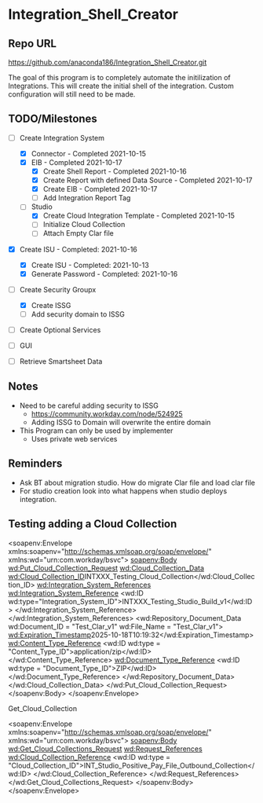 # Integration_Shell_Creator

## Repo URL
https://github.com/anaconda186/Integration_Shell_Creator.git

The goal of this program is to completely automate the initilization of Integrations. 
This will create the initial shell of the integration. 
Custom configuration will still need to be made. 

## TODO/Milestones
 - [ ] Create Integration System
    - [X] Connector - Completed 2021-10-15
    - [X] EIB - Completed 2021-10-17
       - [X] Create Shell Report - Completed 2021-10-16
       - [X] Create Report with defined Data Source - Completed 2021-10-17
       - [X] Create EIB - Completed 2021-10-17
       - [ ] Add Integration Report Tag
    - [ ] Studio
       - [X] Create Cloud Integration Template - Completed 2021-10-15
       - [ ] Initialize Cloud Collection
       - [ ] Attach Empty Clar file
 - [X] Create ISU - Completed: 2021-10-16
    - [X] Create ISU - Completed: 2021-10-13
    - [X] Generate Password - Completed: 2021-10-16
 - [ ] Create Security Groupx
    - [X] Create ISSG
    - [ ] Add security domain to ISSG
 - [ ] Create Optional Services
 - [ ] GUI
 - [ ] Retrieve Smartsheet Data


## Notes
 - Need to be careful adding security to ISSG
    * https://community.workday.com/node/524925
    * Adding ISSG to Domain will overwrite the entire domain
 - This Program can only be used by implementer
    * Uses private web services
 

## Reminders
 - Ask BT about migration studio. How do migrate Clar file and load clar file
 - For studio creation look into what happens when studio deploys integration.

## Testing adding a Cloud Collection
 <?xml version="1.0"?>
<soapenv:Envelope
    xmlns:soapenv="http://schemas.xmlsoap.org/soap/envelope/"
    xmlns:wd="urn:com.workday/bsvc">
    <soapenv:Body>
        <wd:Put_Cloud_Collection_Request>
            <wd:Cloud_Collection_Data>
                <wd:Cloud_Collection_ID>INTXXX_Testing_Cloud_Collection</wd:Cloud_Collection_ID>
                <wd:Integration_System_References>
                    <wd:Integration_System_Reference>
                        <wd:ID wd:type="Integration_System_ID">INTXXX_Testing_Studio_Build_v1</wd:ID>
                    </wd:Integration_System_Reference>
                </wd:Integration_System_References>
                <wd:Repository_Document_Data
                    wd:Document_ID = "Test_Clar_v1"
                    wd:File_Name = "Test_Clar_v1">
                    <wd:Expiration_Timestamp>2025-10-18T10:19:32</wd:Expiration_Timestamp>
                    <wd:Content_Type_Reference>
                        <wd:ID wd:type = "Content_Type_ID">application/zip</wd:ID>
                    </wd:Content_Type_Reference>
                    <wd:Document_Type_Reference>
                        <wd:ID wd:type = "Document_Type_ID">ZIP</wd:ID>
                    </wd:Document_Type_Reference>
                </wd:Repository_Document_Data>
            </wd:Cloud_Collection_Data>
        </wd:Put_Cloud_Collection_Request>
    </soapenv:Body>
</soapenv:Envelope>

Get_Cloud_Collection

<?xml version="1.0"?>
<soapenv:Envelope
    xmlns:soapenv="http://schemas.xmlsoap.org/soap/envelope/"
    xmlns:wd="urn:com.workday/bsvc">
    <soapenv:Body>
        <wd:Get_Cloud_Collections_Request>
            <wd:Request_References>
                <wd:Cloud_Collection_Reference>
                	<wd:ID wd:type = "Cloud_Collection_ID">INT_Studio_Positive_Pay_File_Outbound_Collection</wd:ID>
                </wd:Cloud_Collection_Reference>
            </wd:Request_References>
        </wd:Get_Cloud_Collections_Request>
    </soapenv:Body>
</soapenv:Envelope>
